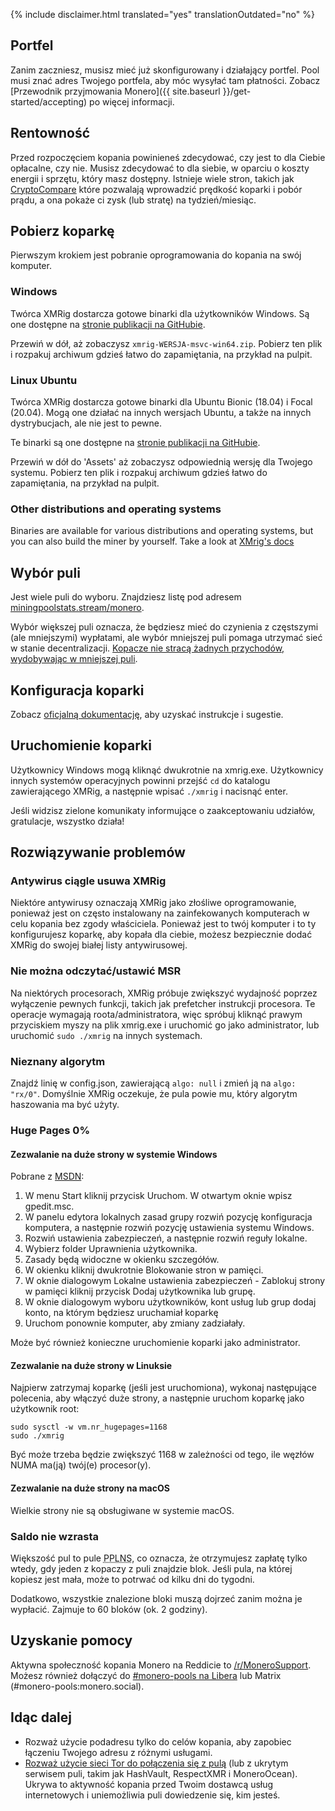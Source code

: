 {% include disclaimer.html translated="yes" translationOutdated="no" %}

## Portfel

Zanim zaczniesz, musisz mieć już skonfigurowany i działający portfel. Pool
musi znać adres Twojego portfela, aby móc wysyłać tam płatności. Zobacz
[Przewodnik przyjmowania Monero]({{ site.baseurl }}/get-started/accepting)
po więcej informacji.

## Rentowność

Przed rozpoczęciem kopania powinieneś zdecydować, czy jest to dla Ciebie
opłacalne, czy nie. Musisz zdecydować to dla siebie, w oparciu o koszty
energii i sprzętu, który masz dostępny. Istnieje wiele stron, takich jak
[CryptoCompare](https://www.cryptocompare.com/mining/calculator/xmr)  które
pozwalają wprowadzić prędkość koparki i pobór prądu, a ona pokaże ci zysk
(lub stratę) na tydzień/miesiąc.

## Pobierz koparkę

Pierwszym krokiem jest pobranie oprogramowania do kopania na swój komputer.

### Windows

Twórca XMRig dostarcza gotowe binarki dla użytkowników Windows. Są one
dostępne na [stronie publikacji na
GitHubie](https://github.com/xmrig/xmrig/releases/latest).

Przewiń w dół, aż zobaczysz `xmrig-WERSJA-msvc-win64.zip`. Pobierz ten plik
i rozpakuj archiwum gdzieś łatwo do zapamiętania, na przykład na pulpit.

### Linux Ubuntu

Twórca XMRig dostarcza gotowe binarki dla Ubuntu Bionic (18.04) i Focal
(20.04). Mogą one działać na innych wersjach Ubuntu, a także na innych
dystrybucjach, ale nie jest to pewne.

Te binarki są one dostępne na [stronie publikacji na
GitHubie](https://github.com/xmrig/xmrig/releases/latest).

Przewiń w dół do 'Assets' aż zobaczysz odpowiednią wersję dla Twojego
systemu. Pobierz ten plik i rozpakuj archiwum gdzieś łatwo do zapamiętania,
na przykład na pulpit.

### Other distributions and operating systems

Binaries are available for various distributions and operating systems, but
you can also build the miner by yourself. Take a look at [XMrig's
docs](https://xmrig.com/docs/miner)

## Wybór puli

Jest wiele puli do wyboru. Znajdziesz listę pod adresem
[miningpoolstats.stream/monero](https://miningpoolstats.stream/monero).

Wybór większej puli oznacza, że będziesz mieć do czynienia z częstszymi (ale
mniejszymi) wypłatami, ale wybór mniejszej puli pomaga utrzymać sieć w
stanie decentralizacji. [Kopacze nie stracą żadnych przychodów, wydobywając
w mniejszej puli](https://redd.it/g6uh2l).

## Konfiguracja koparki

Zobacz [oficjalną dokumentację](https://xmrig.com/docs/miner/config), aby
uzyskać instrukcje i sugestie.

## Uruchomienie koparki

Użytkownicy Windows mogą kliknąć dwukrotnie na xmrig.exe. Użytkownicy innych
systemów operacyjnych powinni przejść `cd` do katalogu zawierającego XMRig,
a następnie wpisać `./xmrig` i nacisnąć enter.

Jeśli widzisz zielone komunikaty informujące o zaakceptowaniu udziałów,
gratulacje, wszystko działa!

## Rozwiązywanie problemów

### Antywirus ciągle usuwa XMRig

Niektóre antywirusy oznaczają XMRig jako złośliwe oprogramowanie, ponieważ
jest on często instalowany na zainfekowanych komputerach w celu kopania bez
zgody właściciela. Ponieważ jest to twój komputer i to ty konfigurujesz
koparkę, aby kopała dla ciebie, możesz bezpiecznie dodać XMRig do swojej
białej listy antywirusowej.

### Nie można odczytać/ustawić MSR

Na niektórych procesorach, XMRig próbuje zwiększyć wydajność poprzez
wyłączenie pewnych funkcji, takich jak prefetcher instrukcji procesora. Te
operacje wymagają roota/administratora, więc spróbuj kliknąć prawym
przyciskiem myszy na plik xmrig.exe i uruchomić go jako administrator, lub
uruchomić `sudo ./xmrig` na innych systemach.

### Nieznany algorytm

Znajdź linię w config.json, zawierającą `algo: null` i zmień ją na `algo:
"rx/0"`. Domyślnie XMRig oczekuje, że pula powie mu, który algorytm
haszowania ma być użyty.

### Huge Pages 0%

#### Zezwalanie na duże strony w systemie Windows

Pobrane z
[MSDN](https://docs.microsoft.com/pl-pl/sql/database-engine/configure-windows/enable-the-lock-pages-in-memory-option-windows?view=sql-server-ver15):

1. W menu Start kliknij przycisk Uruchom. W otwartym oknie wpisz gpedit.msc.
2. W panelu edytora lokalnych zasad grupy rozwiń pozycję konfiguracja
   komputera, a następnie rozwiń pozycję ustawienia systemu Windows.
3. Rozwiń ustawienia zabezpieczeń, a następnie rozwiń reguły lokalne.
4. Wybierz folder Uprawnienia użytkownika.
5. Zasady będą widoczne w okienku szczegółów.
6. W okienku kliknij dwukrotnie Blokowanie stron w pamięci.
7. W oknie dialogowym Lokalne ustawienia zabezpieczeń - Zablokuj strony w
   pamięci kliknij przycisk Dodaj użytkownika lub grupę.
8. W oknie dialogowym wyboru użytkowników, kont usług lub grup dodaj konto,
   na którym będziesz uruchamiał koparkę
9. Uruchom ponownie komputer, aby zmiany zadziałały.

Może być również konieczne uruchomienie koparki jako administrator.

#### Zezwalanie na duże strony w Linuksie

Najpierw zatrzymaj koparkę (jeśli jest uruchomiona), wykonaj następujące
polecenia, aby włączyć duże strony, a następnie uruchom koparkę jako
użytkownik root:

	sudo sysctl -w vm.nr_hugepages=1168
	sudo ./xmrig

Być może trzeba będzie zwiększyć 1168 w zależności od tego, ile węzłów NUMA
ma(ją) twój(e) procesor(y).

#### Zezwalanie na duże strony na macOS

Wielkie strony nie są obsługiwane w systemie macOS.

### Saldo nie wzrasta

Większość pul to pule <abbr title="Pay Per Last N Shares">PPLNS</abbr>,
co oznacza, że otrzymujesz zapłatę tylko wtedy, gdy jeden z kopaczy z puli znajdzie
blok. Jeśli pula, na której kopiesz jest mała, może to potrwać od kilku
dni do tygodni.

Dodatkowo, wszystkie znalezione bloki muszą dojrzeć zanim można je
wypłacić. Zajmuje to 60 bloków (ok. 2 godziny).

## Uzyskanie pomocy

Aktywna społeczność kopania Monero na Reddicie to
[/r/MoneroSupport](https://www.reddit.com/r/MoneroSupport/). Możesz również
dołączyć do [#monero-pools na
Libera](https://web.libera.chat/?channel=#monero-pools) lub Matrix
(#monero-pools:monero.social).

## Idąc dalej

* Rozważ użycie podadresu tylko do celów kopania, aby zapobiec łączeniu
  Twojego adresu z różnymi usługami.
* [Rozważ użycie sieci Tor do połączenia się z
  pulą](https://xmrig.com/docs/miner/tor) (lub z ukrytym serwisem puli,
  takim jak HashVault, RespectXMR i MoneroOcean). Ukrywa to aktywność
  kopania przed Twoim dostawcą usług internetowych i uniemożliwia puli
  dowiedzenie się, kim jesteś.
